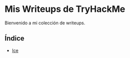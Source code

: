 # Mis Writeups de TryHackMe  

Bienvenido a mi colección de writeups.  

## Índice  

- [Ice](./Ice/IceWriteUp.md)  
  
